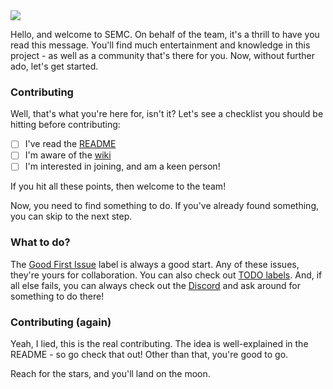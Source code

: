 <img src="https://semissioncontrol.github.io/assets/logo/SEMC%20Logo%20Wide.png"/>

Hello, and welcome to SEMC. On behalf of the team, it's a thrill to have you read this message. You'll find much entertainment and knowledge in this project - as well as a community that's there for you. Now, without further ado, let's get started.

### Contributing

Well, that's what you're here for, isn't it? Let's see a checklist you should be hitting before contributing:

 - [ ] I've read the [README](/README.md)
 - [ ] I'm aware of the [wiki](https://wiki.semc-dev.org/)
 - [ ] I'm interested in joining, and am a keen person!

If you hit all these points, then welcome to the team!

Now, you need to find something to do. If you've already found something, you can skip to the next step.

### What to do?

The [Good First Issue](https://github.com/semissioncontrol/semcOS/issues?q=is%3Aissue+is%3Aopen+label%3A%22Good+First+Issue%22) label is always a good start. Any of these issues, they're yours for collaboration. You can also check out [TODO labels](https://github.com/semissioncontrol/semcOS/search?utf8=%E2%9C%93&q=TODO). And, if all else fails, you can always check out the [Discord](https://discord.gg/2cscJcx) and ask around for something to do there!

### Contributing (again)

Yeah, I lied, this is the real contributing. The idea is well-explained in the README - so go check that out! Other than that, you're good to go.

Reach for the stars, and you'll land on the moon.
